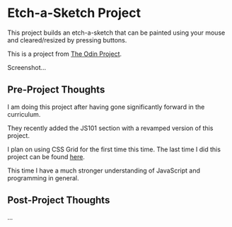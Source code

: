 # Etch-a-Sketch Project

This project builds an etch-a-sketch that can be painted using your mouse and cleared/resized by pressing buttons.

This is a project from [The Odin Project](https://www.theodinproject.com/courses/web-development-101/lessons/etch-a-sketch-project).

Screenshot...

## Pre-Project Thoughts

I am doing this project after having gone significantly forward in the curriculum.

They recently added the JS101 section with a revamped version of this project.

I plan on using CSS Grid for the first time this time.
The last time I did this project can be found [here](https://github.com/JonathanYiv/sketchpad).

This time I have a much stronger understanding of JavaScript and programming in general.

## Post-Project Thoughts

...
